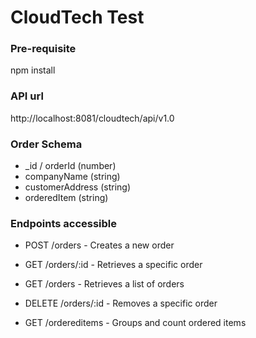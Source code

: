 # CloudTech Test

### Pre-requisite
npm install

### API url
http://localhost:8081/cloudtech/api/v1.0

### Order Schema

* _id / orderId (number)
* companyName (string)
* customerAddress (string)
* orderedItem (string)

### Endpoints accessible


* POST /orders - Creates a new order
* GET /orders/:id - Retrieves a specific order
* GET /orders - Retrieves a list of orders
* DELETE /orders/:id - Removes a specific order

* GET /ordereditems - Groups and count ordered items
